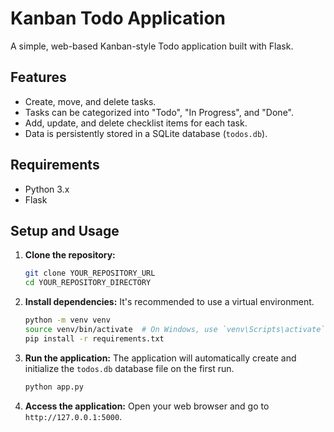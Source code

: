 # Kanban Todo Application

A simple, web-based Kanban-style Todo application built with Flask.

## Features

- Create, move, and delete tasks.
- Tasks can be categorized into "Todo", "In Progress", and "Done".
- Add, update, and delete checklist items for each task.
- Data is persistently stored in a SQLite database (`todos.db`).

## Requirements

- Python 3.x
- Flask

## Setup and Usage

1.  **Clone the repository:**
    ```bash
    git clone YOUR_REPOSITORY_URL
    cd YOUR_REPOSITORY_DIRECTORY
    ```

2.  **Install dependencies:**
    It's recommended to use a virtual environment.
    ```bash
    python -m venv venv
    source venv/bin/activate  # On Windows, use `venv\Scripts\activate`
    pip install -r requirements.txt
    ```

3.  **Run the application:**
    The application will automatically create and initialize the `todos.db` database file on the first run.
    ```bash
    python app.py
    ```

4.  **Access the application:**
    Open your web browser and go to `http://127.0.0.1:5000`.